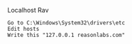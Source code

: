 Localhost Rav
```
Go to C:\Windows\System32\drivers\etc
Edit hosts
Write this "127.0.0.1 reasonlabs.com"
```
